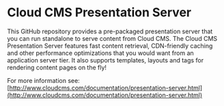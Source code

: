 # Cloud CMS Presentation Server

This GitHub repository provides a pre-packaged presentation server that you can run standalone to serve content from Cloud CMS.  The Cloud CMS Presentation Server features
fast content retrieval, CDN-friendly caching and other performance optimizations that you would want from an application server tier.  It also supports templates, layouts and
tags for rendering content pages on the fly!

For more information see:
    [http://www.cloudcms.com/documentation/presentation-server.html](http://www.cloudcms.com/documentation/presentation-server.html)
